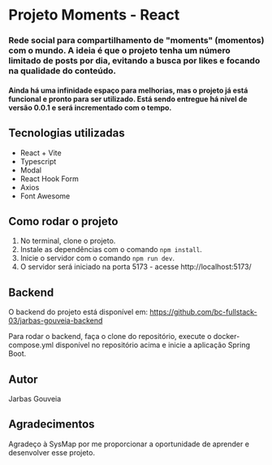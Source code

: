 # Projeto Moments - React

### Rede social para compartilhamento de "moments" (momentos) com o mundo. A ideia é que o projeto tenha um número limitado de posts por dia, evitando a busca por likes e focando na qualidade do conteúdo.

#### Ainda há uma infinidade espaço para melhorias, mas o projeto já está funcional e pronto para ser utilizado. Está sendo entregue há nivel de versão 0.0.1 e será incrementado com o tempo.

## Tecnologias utilizadas
 * React + Vite
 * Typescript
 * Modal
 * React Hook Form
 * Axios
 * Font Awesome

## Como rodar o projeto

1. No terminal, clone o projeto.
2. Instale as dependências com o comando `npm install`.
3. Inicie o servidor com o comando `npm run dev`.
4. O servidor será iniciado na porta 5173 - acesse http://localhost:5173/

## Backend
O backend do projeto está disponível em:
https://github.com/bc-fullstack-03/jarbas-gouveia-backend

Para rodar o backend, faça o clone do repositório, execute o docker-compose.yml disponível no repositório acima e inicie a aplicação Spring Boot.

## Autor
Jarbas Gouveia

## Agradecimentos
Agradeço à SysMap por me proporcionar a oportunidade de aprender e desenvolver esse projeto.



